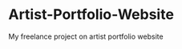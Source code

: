 # Artist-Portfolio-Website
My freelance project on artist portfolio website
<a href="artistbharati.in">
